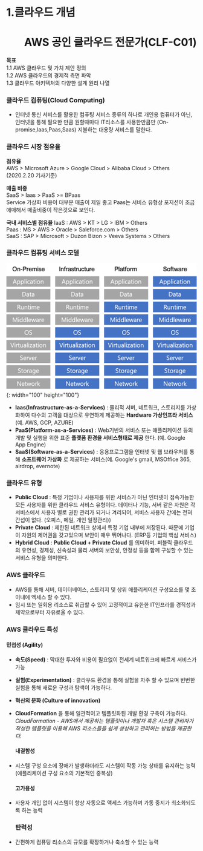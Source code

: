 1.클라우드 개념
===============

**<div style="text-align: right">AWS 공인 클라우드 전문가(CLF-C01)</div>**
==========================================================================

**목표**  
1.1 AWS 클라우드 및 가치 제안 정의  
1.2 AWS 클라우드의 경제적 측면 파악  
1.3 클라우드 아키텍처의 다양한 설계 원리 나열

### 클라우드 컴퓨팅(Cloud Computing)

-	인터넷 통신 서비스를 활용한 컴퓨팅 서비스 종류의 하나로 개인용 컴퓨터가 아닌, 인터넷을 통해 필요한 만큼 원할때마다 IT리소스를 사용한만큼만 (On-promise,Iaas,Paas,Saas) 지불하는 대용량 서비스를 말한다.

### 클라우드 시장 점유율

**점유율**  
AWS > Microsoft Azure > Google Cloud > Alibaba Cloud > Others (2020.2.20 기사기준)

**매출 비중**  
SaaS > Iaas > PaaS >= BPaas  
Service 가상화 비용이 대부분 매출이 제일 좋고 Paas는 서비스 유형상 포지션이 조금 애매해서 매출비중이 작은것으로 보인다.

**국내 서비스별 점유율** IaaS : AWS > KT > LG > IBM > Others  
Paas : MS > AWS > Oracle > Saleforce.com > Others  
SaaS : SAP > Microsoft > Duzon Bizon > Veeva Systems > Others

### 클라우드 컴퓨팅 서비스 모델

![cert-list](./img/cloud_computin_service.png)\{: width="100" height="100"}  
 - **Iaas(Infrastructure-as-a-Services)** : 물리적 서버, 네트워크, 스토리지를 가상화하여 다수의 고객을 대상으로 유연하게 제공하는 **Hardware 가상인프라 서비스** (예. AWS, GCP, AZURE)  
 - **PaaS(Platform-as-a-Services)** : Web기반의 서비스 또는 애플리케이션 등의 개발 및 실행을 위한 표준 **플랫폼 환경을 서비스형태로 제공** 한다. (예. Google App Engine)  
 - **SaaS(Software-as-a-Services)** : 응용프로그램을 인터넷 및 웹 브라우저를 통해 **소프트웨어 가상화** 로 제공하는 서비스(예. Google's gmail, MSOffice 365, airdrop, evernote)

### 클라우드 유형

-	**Public Cloud** : 특정 기업이나 사용자를 위한 서비스가 아닌 인터넷이 접속가능한 모든 사용자를 위한 클라우드 서비스 유형이다. 데이터나 기능, 서버 같은 자원은 각 서비스에서 사용자 별로 권한 관리가 되거나 겨리되어, 서비스 사용자 간에는 전혀 간섭이 없다. (오피스, 메일, 개인 일정관리))
-	**Private Cloud** : 제한된 네트워크 상에서 특정 기업 내부에 저장된다. 때문에 기업이 자원의 제어권을 갖고있으며 보안이 매우 뛰어나다. (ERP등 기업의 핵심 서비스)
-	**Hybrid Cloud** : **Public Cloud + Private Cloud** 를 의미하며. 퍼블릭 클라우드의 유연성, 경제성, 신속성과 물리 서버의 보안성, 안정성 등을 함께 구성할 수 있는 서비스 유형을 의미한다.  

### AWS 클라우드

-	AWS를 통해 서버, 데이터베이스, 스토리지 및 상위 애플리케이션 구성요소를 몇 초 이내에 엑세스 할 수 있다.
-	임시 또는 일회용 리소스로 취급할 수 있어 고정적이고 유한한 IT인프라를 경직성과 제약으로부터 자유로울 수 있다.  

### AWS 클라우드 특성

#### 민첩성 (Agility)

-	**속도(Speed)** : 막대한 투자와 비용이 필요없이 전세계 네트워크에 빠르게 서비스가 가능  
-	**실험(Experimentation)** : 클라우드 환경을 통해 실험을 자주 할 수 있으며 빈번한 실험을 통해 새로운 구성과 탐색이 가능하다.  
-	**혁신의 문화 (Culture of innovation)**  
-	**CloudFormation** 을 통해 일관적이고 템플릿화된 개발 환경 구축이 가능하다.  
	*CloudFormation - AWS에서 제공하는 템플릿이나 개발자 혹은 시스템 관리자가 작성한 템플릿을 이용해 AWS 리소스들을 쉽게 생성하고 관리하는 방법을 제공한다.*

	#### 내결함성

-	시스템 구성 요소에 장애가 발생하더라도 시스템이 작동 가능 상태를 유지하는 능력(애플리케이션 구성 요소의 기본적인 중복성)

	#### 고가용성

-	사용자 개입 없이 시스템이 항상 자동으로 액세스 가능하며 가동 중지가 최소화되도록 하는 능력

	### 탄력성

-	간편하게 컴퓨팅 리소스의 규모를 확장하거나 축소할 수 있는 능력

